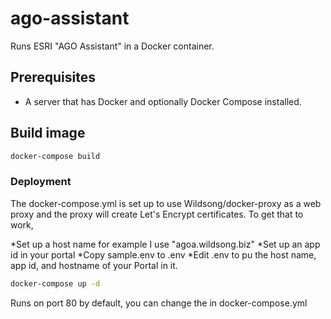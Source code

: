 # ago-assistant
Runs ESRI "AGO Assistant" in a Docker container.

## Prerequisites 

* A server that has Docker and optionally Docker Compose installed.

## Build image

```bash
docker-compose build
```
### Deployment

The docker-compose.yml is set up to use Wildsong/docker-proxy as a web proxy
and the proxy will create Let's Encrypt certificates. To get that to work,

*Set up a host name for example I use "agoa.wildsong.biz"
*Set up an app id in your portal
*Copy sample.env to .env
*Edit .env to pu the host name, app id, and hostname of your Portal in it.

```bash
docker-compose up -d
```

Runs on port 80 by default, you can change the in docker-compose.yml




